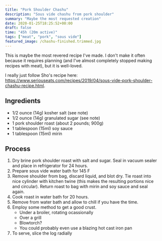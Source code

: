 ```yaml
---
title: "Pork Shoulder Chashu"
description: "Sous vide chashu from pork shoulder"
summary: "Maybe the most requested creation"
date: 2020-01-25T18:25:52+00:00
draft: false
time: "45h (20m active)"
tags: ["meat", "pork", "sous vide"]
featured_image: /chashu-finished.trimmed.jpg
---
```


This is maybe the most revered recipe I've made.  I don't make it often because it requires planning (and I've almost completely stopped making recipes with meat), but it is well-loved.

I really just follow Sho's recipe here: https://www.seriouseats.com/recipes/2019/04/sous-vide-pork-shoulder-chashu-recipe.html.

## Ingredients

- 1/2 ounce (14g) kosher salt (see note)
- 1/2 ounce (14g) granulated sugar (see note)
- 1 pork shoulder roast (about 2 pounds; 900g)
- 1 tablespoon (15ml) soy sauce
- 1 tablespoon (15ml) mirin

## Process

1. Dry brine pork shoulder roast with salt and sugar.  Seal in vacuum sealer and place in refrigerator for 24 hours.
1. Prepare sous vide water bath for 145 F
1. Remove shoulder from bag, discard liquid, and blot dry.  Tie roast into nice cylinder with kitchen twine (this makes the resulting portions nice and circular).  Return roast to bag with mirin and soy sauce and seal again.
1. Cook roast in water bath for 20 hours.
1. Remove from water bath and allow to chill if you have the time.
1. Employ some method to get a good crust.
   - Under a broiler, rotating ocassionally
   - Over a grill
   - Blowtorch?
   - You could probably even use a blazing hot cast iron pan
1. To serve, slice the log radially
